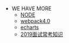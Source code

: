 - WE HAVE MORE
    - <a href="/mybook/nodejs">NODE</a>
    - <a href="./">webpack4.0</a>
    - <a href="/mybook/echarts">echarts</a>
    - <a href="/mybook/2019面试常考知识">2019面试常考知识</a>
